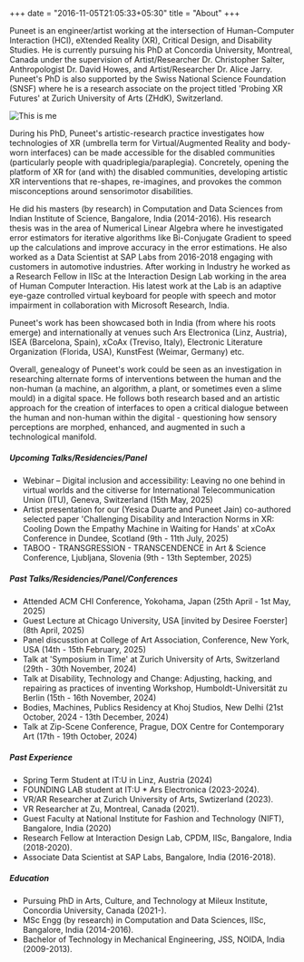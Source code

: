 +++
date = "2016-11-05T21:05:33+05:30"
title = "About"
+++

Puneet is an engineer/artist working at the intersection of Human-Computer Interaction (HCI), eXtended Reality (XR), Critical Design, and Disability Studies. He is currently pursuing his PhD at Concordia University, Montreal, Canada under the supervision of Artist/Researcher Dr. Christopher Salter, Anthropologist Dr. David Howes, and Artist/Researcher Dr. Alice Jarry. Puneet's PhD is also supported by the Swiss National Science Foundation (SNSF) where he is a research associate on the project titled 'Probing XR Futures' at Zurich University of Arts (ZHdK), Switzerland.  

![This is me][1]

During his PhD, Puneet's artistic-research practice investigates how technologies of XR (umbrella term for Virtual/Augmented Reality and body-worn interfaces) can be made accessible for the disabled communities (particularly people with quadriplegia/paraplegia). Concretely, opening the platform of XR for (and with) the disabled communities, developing artistic XR interventions that re-shapes, re-imagines, and provokes the common misconceptions around sensorimotor disabilities. 

He did his masters (by research) in Computation and Data Sciences from Indian Institute of Science, Bangalore, India (2014-2016). His research thesis was in the area of Numerical Linear Algebra where he investigated error estimators for iterative algorithms like Bi-Conjugate Gradient to speed up the calculations and improve accuracy in the error estimations. He also worked as a Data Scientist at SAP Labs from 2016-2018 engaging with customers in automotive industries. After working in Industry he worked as a Research Fellow in IISc at the Interaction Design Lab working in the area of Human Computer Interaction. His latest work at the Lab is an adaptive eye-gaze controlled virtual keyboard for people with speech and motor impairment in collaboration with Microsoft Research, India. 

Puneet's work has been showcased both in India (from where his roots emerge) and internationally at venues such Ars Electronica (Linz, Austria), ISEA (Barcelona, Spain), xCoAx (Treviso, Italy), Electronic Literature Organization (Florida, USA), KunstFest (Weimar, Germany) etc.

Overall, genealogy of Puneet's work could be seen as an investigation in researching alternate forms of interventions between the human and the non-human (a machine, an algorithm, a plant, or sometimes even a slime mould) in a digital space. He follows both research based and an artistic approach for the creation of interfaces to open a critical dialogue between the human and non-human within the digital - questioning how sensory perceptions are morphed, enhanced, and augmented in such a technological manifold. 


##### Upcoming Talks/Residencies/Panel 

* Webinar – Digital inclusion and accessibility: Leaving no one behind in virtual worlds and the citiverse for International Telecommunication Union (ITU), Geneva, Switzerland (15th May, 2025)
* Artist presentation for our (Yesica Duarte and Puneet Jain) co-authored selected paper 'Challenging Disability and Interaction Norms
in XR: Cooling Down the Empathy Machine in Waiting for Hands' at xCoAx Conference in Dundee, Scotland (9th - 11th July, 2025)
* TABOO - TRANSGRESSION - TRANSCENDENCE in Art & Science Conference, Ljubljana, Slovenia (9th - 13th September, 2025)

##### Past Talks/Residencies/Panel/Conferences 

* Attended ACM CHI Conference, Yokohama, Japan (25th April - 1st May, 2025)
* Guest Lecture at Chicago University, USA [invited by Desiree Foerster] (8th April, 2025)
* Panel discusstion at College of Art Association, Conference, New York, USA (14th - 15th February, 2025)
* Talk at 'Symposium in Time' at Zurich University of Arts, Switzerland (29th - 30th November, 2024)
* Talk at Disability, Technology and Change: Adjusting, hacking, and repairing as practices of inventing Workshop, Humboldt-Universität zu Berlin (15th - 16th November, 2024)
* Bodies, Machines, Publics Residency at Khoj Studios, New Delhi (21st October, 2024 - 13th December, 2024)
* Talk at Zip-Scene Conference, Prague, DOX Centre for Contemporary Art (17th - 19th October, 2024)

##### Past Experience

* Spring Term Student at IT:U in Linz, Austria (2024) 
* FOUNDING LAB student at IT:U * Ars Electronica (2023-2024).
* VR/AR Researcher at Zurich University of Arts, Swtizerland (2023).
* VR Researcher at Zu, Montreal, Canada (2021).
* Guest Faculty at National Institute for Fashion and Technology (NIFT), Bangalore, India (2020)
* Research Fellow at Interaction Design Lab, CPDM, IISc, Bangalore, India (2018-2020).
* Associate Data Scientist at SAP Labs, Bangalore, India (2016-2018).

##### Education

* Pursuing PhD in Arts, Culture, and Technology at Mileux Institute, Concordia University, Canada (2021-).
* MSc Engg (by research) in Computation and Data Sciences, IISc, Bangalore, India (2014-2016).
* Bachelor of Technology in Mechanical Engineering, JSS, NOIDA, India (2009-2013).

[1]: /img/PuneetJain_Photo.jpg
